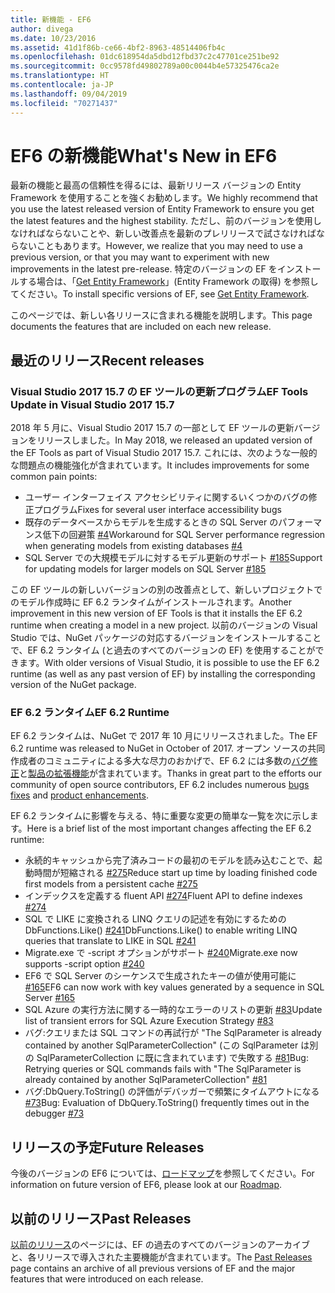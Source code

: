 ```yaml
---
title: 新機能 - EF6
author: divega
ms.date: 10/23/2016
ms.assetid: 41d1f86b-ce66-4bf2-8963-48514406fb4c
ms.openlocfilehash: 01dc618954da5dbd12fbd37c2c47701ce251be92
ms.sourcegitcommit: 0cc9578fd49802789a00c0044b4e57325476ca2e
ms.translationtype: HT
ms.contentlocale: ja-JP
ms.lasthandoff: 09/04/2019
ms.locfileid: "70271437"
---
```

# <a name="whats-new-in-ef6"></a><span data-ttu-id="fa250-102">EF6 の新機能</span><span class="sxs-lookup"><span data-stu-id="fa250-102">What's New in EF6</span></span>

<span data-ttu-id="fa250-103">最新の機能と最高の信頼性を得るには、最新リリース バージョンの Entity Framework を使用することを強くお勧めします。</span><span class="sxs-lookup"><span data-stu-id="fa250-103">We highly recommend that you use the latest released version of Entity Framework to ensure you get the latest features and the highest stability.</span></span>
<span data-ttu-id="fa250-104">ただし、前のバージョンを使用しなければならないことや、新しい改善点を最新のプレリリースで試さなければならないこともあります。</span><span class="sxs-lookup"><span data-stu-id="fa250-104">However, we realize that you may need to use a previous version, or that you may want to experiment with new improvements in the latest pre-release.</span></span>
<span data-ttu-id="fa250-105">特定のバージョンの EF をインストールする場合は、「[Get Entity Framework](~/ef6/fundamentals/install.md)」(Entity Framework の取得) を参照してください。</span><span class="sxs-lookup"><span data-stu-id="fa250-105">To install specific versions of EF, see [Get Entity Framework](~/ef6/fundamentals/install.md).</span></span>

<span data-ttu-id="fa250-106">このページでは、新しい各リリースに含まれる機能を説明します。</span><span class="sxs-lookup"><span data-stu-id="fa250-106">This page documents the features that are included on each new release.</span></span>

## <a name="recent-releases"></a><span data-ttu-id="fa250-107">最近のリリース</span><span class="sxs-lookup"><span data-stu-id="fa250-107">Recent releases</span></span>

### <a name="ef-tools-update-in-visual-studio-2017-157"></a><span data-ttu-id="fa250-108">Visual Studio 2017 15.7 の EF ツールの更新プログラム</span><span class="sxs-lookup"><span data-stu-id="fa250-108">EF Tools Update in Visual Studio 2017 15.7</span></span>

<span data-ttu-id="fa250-109">2018 年 5 月に、Visual Studio 2017 15.7 の一部として EF ツールの更新バージョンをリリースしました。</span><span class="sxs-lookup"><span data-stu-id="fa250-109">In May 2018, we released an updated version of the EF Tools as part of Visual Studio 2017 15.7.</span></span>
<span data-ttu-id="fa250-110">これには、次のような一般的な問題点の機能強化が含まれています。</span><span class="sxs-lookup"><span data-stu-id="fa250-110">It includes improvements for some common pain points:</span></span>

- <span data-ttu-id="fa250-111">ユーザー インターフェイス アクセシビリティに関するいくつかのバグの修正プログラム</span><span class="sxs-lookup"><span data-stu-id="fa250-111">Fixes for several user interface accessibility bugs</span></span>
- <span data-ttu-id="fa250-112">既存のデータベースからモデルを生成するときの SQL Server のパフォーマンス低下の回避策 [#4](https://github.com/aspnet/entityframework6/issues/4)</span><span class="sxs-lookup"><span data-stu-id="fa250-112">Workaround for SQL Server performance regression when generating models from existing databases [#4](https://github.com/aspnet/entityframework6/issues/4)</span></span>
- <span data-ttu-id="fa250-113">SQL Server での大規模モデルに対するモデル更新のサポート [#185](https://github.com/aspnet/EntityFramework6/issues/185)</span><span class="sxs-lookup"><span data-stu-id="fa250-113">Support for updating models for larger models on SQL Server [#185](https://github.com/aspnet/EntityFramework6/issues/185)</span></span>

<span data-ttu-id="fa250-114">この EF ツールの新しいバージョンの別の改善点として、新しいプロジェクトでのモデル作成時に EF 6.2 ランタイムがインストールされます。</span><span class="sxs-lookup"><span data-stu-id="fa250-114">Another improvement in this new version of EF Tools is that it installs the EF 6.2 runtime when creating a model in a new project.</span></span> <span data-ttu-id="fa250-115">以前のバージョンの Visual Studio では、NuGet パッケージの対応するバージョンをインストールすることで、EF 6.2 ランタイム (と過去のすべてのバージョンの EF) を使用することができます。</span><span class="sxs-lookup"><span data-stu-id="fa250-115">With older versions of Visual Studio, it is possible to use the EF 6.2 runtime (as well as any past version of EF) by installing the corresponding version of the NuGet package.</span></span>

### <a name="ef-62-runtime"></a><span data-ttu-id="fa250-116">EF 6.2 ランタイム</span><span class="sxs-lookup"><span data-stu-id="fa250-116">EF 6.2 Runtime</span></span>

<span data-ttu-id="fa250-117">EF 6.2 ランタイムは、NuGet で 2017 年 10 月にリリースされました。</span><span class="sxs-lookup"><span data-stu-id="fa250-117">The EF 6.2 runtime was released to NuGet in October of 2017.</span></span>
<span data-ttu-id="fa250-118">オープン ソースの共同作成者のコミュニティによる多大な尽力のおかげで、EF 6.2 には多数の[バグ修正](https://github.com/aspnet/entityframework6/issues?utf8=%E2%9C%93&q=is%3Aissue%20milestone%3A6.2.0%20is%3Aclosed%20label%3Aclosed-fixed%20-label%3Aarea-tools%20label%3Atype-bug)と[製品の拡張機能](https://github.com/aspnet/entityframework6/issues?utf8=%E2%9C%93&q=is%3Aissue%20milestone%3A6.2.0%20is%3Aclosed%20label%3Aclosed-fixed%20-label%3Aarea-tools%20label%3Atype-enhancement%20)が含まれています。</span><span class="sxs-lookup"><span data-stu-id="fa250-118">Thanks in great part to the efforts our community of open source contributors, EF 6.2 includes numerous [bugs fixes](https://github.com/aspnet/entityframework6/issues?utf8=%E2%9C%93&q=is%3Aissue%20milestone%3A6.2.0%20is%3Aclosed%20label%3Aclosed-fixed%20-label%3Aarea-tools%20label%3Atype-bug) and [product enhancements](https://github.com/aspnet/entityframework6/issues?utf8=%E2%9C%93&q=is%3Aissue%20milestone%3A6.2.0%20is%3Aclosed%20label%3Aclosed-fixed%20-label%3Aarea-tools%20label%3Atype-enhancement%20).</span></span>

<span data-ttu-id="fa250-119">EF 6.2 ランタイムに影響を与える、特に重要な変更の簡単な一覧を次に示します。</span><span class="sxs-lookup"><span data-stu-id="fa250-119">Here is a brief list of the most important changes affecting the EF 6.2 runtime:</span></span>

- <span data-ttu-id="fa250-120">永続的キャッシュから完了済みコードの最初のモデルを読み込むことで、起動時間が短縮される [#275](https://github.com/aspnet/EntityFramework6/issues/275)</span><span class="sxs-lookup"><span data-stu-id="fa250-120">Reduce start up time by loading finished code first models from a persistent cache [#275](https://github.com/aspnet/EntityFramework6/issues/275)</span></span>
- <span data-ttu-id="fa250-121">インデックスを定義する fluent API [#274](https://github.com/aspnet/EntityFramework6/issues/274)</span><span class="sxs-lookup"><span data-stu-id="fa250-121">Fluent API to define indexes [#274](https://github.com/aspnet/EntityFramework6/issues/274)</span></span>
- <span data-ttu-id="fa250-122">SQL で LIKE に変換される LINQ クエリの記述を有効にするための DbFunctions.Like() [#241](https://github.com/aspnet/EntityFramework6/issues/241)</span><span class="sxs-lookup"><span data-stu-id="fa250-122">DbFunctions.Like() to enable writing LINQ queries that translate to LIKE in SQL [#241](https://github.com/aspnet/EntityFramework6/issues/241)</span></span>
- <span data-ttu-id="fa250-123">Migrate.exe で -script オプションがサポート [#240](https://github.com/aspnet/EntityFramework6/issues/240)</span><span class="sxs-lookup"><span data-stu-id="fa250-123">Migrate.exe now supports -script option [#240](https://github.com/aspnet/EntityFramework6/issues/240)</span></span>
- <span data-ttu-id="fa250-124">EF6 で SQL Server のシーケンスで生成されたキーの値が使用可能に [#165](https://github.com/aspnet/EntityFramework6/issues/165)</span><span class="sxs-lookup"><span data-stu-id="fa250-124">EF6 can now work with key values generated by a sequence in SQL Server [#165](https://github.com/aspnet/EntityFramework6/issues/165)</span></span>
- <span data-ttu-id="fa250-125">SQL Azure の実行方法に関する一時的なエラーのリストの更新 [#83](https://github.com/aspnet/EntityFramework6/issues/83)</span><span class="sxs-lookup"><span data-stu-id="fa250-125">Update list of transient errors for SQL Azure Execution Strategy [#83](https://github.com/aspnet/EntityFramework6/issues/83)</span></span>
- <span data-ttu-id="fa250-126">バグ:クエリまたは SQL コマンドの再試行が "The SqlParameter is already contained by another SqlParameterCollection" (この SqlParameter は別の SqlParameterCollection に既に含まれています) で失敗する [#81](https://github.com/aspnet/EntityFramework6/issues/81)</span><span class="sxs-lookup"><span data-stu-id="fa250-126">Bug: Retrying queries or SQL commands fails with "The SqlParameter is already contained by another SqlParameterCollection" [#81](https://github.com/aspnet/EntityFramework6/issues/81)</span></span>
- <span data-ttu-id="fa250-127">バグ:DbQuery.ToString() の評価がデバッガーで頻繁にタイムアウトになる [#73](https://github.com/aspnet/EntityFramework6/issues/73)</span><span class="sxs-lookup"><span data-stu-id="fa250-127">Bug: Evaluation of DbQuery.ToString() frequently times out in the debugger [#73](https://github.com/aspnet/EntityFramework6/issues/73)</span></span>

## <a name="future-releases"></a><span data-ttu-id="fa250-128">リリースの予定</span><span class="sxs-lookup"><span data-stu-id="fa250-128">Future Releases</span></span>

<span data-ttu-id="fa250-129">今後のバージョンの EF6 については、[ロードマップ](roadmap.md)を参照してください。</span><span class="sxs-lookup"><span data-stu-id="fa250-129">For information on future version of EF6, please look at our [Roadmap](roadmap.md).</span></span>

## <a name="past-releases"></a><span data-ttu-id="fa250-130">以前のリリース</span><span class="sxs-lookup"><span data-stu-id="fa250-130">Past Releases</span></span>

<span data-ttu-id="fa250-131">[以前のリリース](past-releases.md)のページには、EF の過去のすべてのバージョンのアーカイブと、各リリースで導入された主要機能が含まれています。</span><span class="sxs-lookup"><span data-stu-id="fa250-131">The [Past Releases](past-releases.md) page contains an archive of all previous versions of EF and the major features that were introduced on each release.</span></span>

